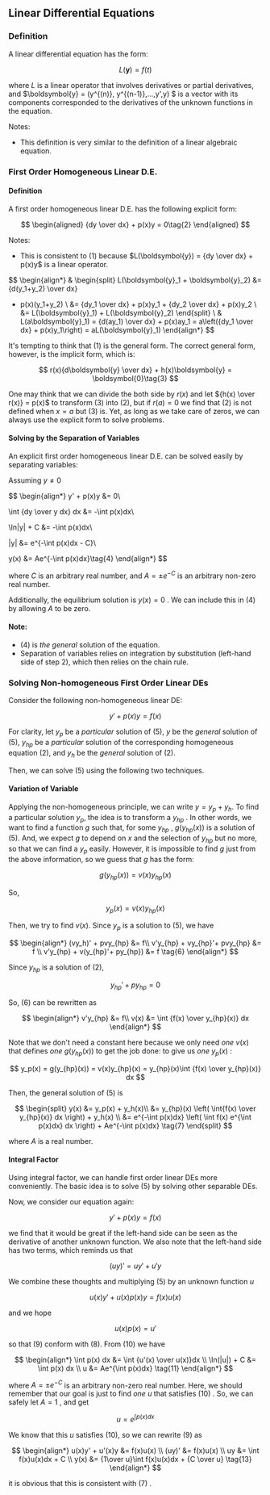 ## Linear Differential Equations

### Definition

A linear differential equation has the form:

$$
L(\boldsymbol{y}) = f(t)\tag{1}
$$

where $L$ is a linear operator that involves derivatives or partial derivatives, and  $\boldsymbol{y} = (y^{(n)}, y^{(n-1)},...,y',y) $ is a vector with its components corresponded to the derivatives of the unknown functions in the equation.

Notes: 

- This definition is very similar to the definition of a linear algebraic equation.

### First Order Homogeneous Linear D.E.

#### Definition

A first order homogeneous linear D.E. has the following explicit form:

$$
\begin{aligned}
{dy \over dx} + p(x)y = 0\tag{2}
\end{aligned}
$$

Notes:

- This is consistent to $(1)$ because $L(\boldsymbol{y}) = {dy \over dx} + p(x)y$ is a linear operator.

$$
\begin{align*}
&
\begin{split}
L(\boldsymbol{y}_1 + \boldsymbol{y}_2) &= {d(y_1+y_2) \over dx}
+ p(x)(y_1+y_2) \\
&= {dy_1 \over dx} + p(x)y_1 + {dy_2 \over dx} + p(x)y_2 \\
&= L(\boldsymbol{y}_1) + L(\boldsymbol{y}_2)
\end{split} \\
& L(a\boldsymbol{y}_1) = {d(ay_1) \over dx} + p(x)ay_1 = a\left({dy_1 
\over dx} + p(x)y_1\right) = aL(\boldsymbol{y}_1)
\end{align*}
$$

It's tempting to think that $(1)$ is the general form. The correct general form, however, is the implicit form, which is:

$$
r(x){d\boldsymbol{y} \over dx} + h(x)\boldsymbol{y} = \boldsymbol{0}\tag{3}
$$

One may think that we can divide the both side by $r(x)$ and let ${h(x) \over r(x)} = p(x)$ to transform $(3)$ into $(2)$, but if $r(a) = 0$ we find that $(2)$ is not defined when $x=a$ but $(3)$ is. Yet, as long as we take care of zeros, we can always use the explicit form to solve problems.

#### Solving by the Separation of Variables

An explicit first order homogeneous linear D.E. can be solved easily by separating variables:

Assuming $y \ne 0$

$$
\begin{align*}
y' + p(x)y &= 0\\

\int {dy \over y dx} dx &= -\int p(x)dx\\

\ln|y| + C &= -\int p(x)dx\\

|y| &= e^{-\int p(x)dx - C}\\

y(x) &= Ae^{-\int p(x)dx}\tag{4}
\end{align*}
$$

where $C$ is an arbitrary real number, and $A = \pm e^{-C}$ is an arbitrary non-zero real number.

Additionally, the equilibrium solution is $y(x) = 0$ . We can include this in $(4)$ by allowing $A$ to be zero.

#### Note:

- $(4)$ is *the general* solution of the equation.
- Separation of variables relies on integration by substitution (left-hand side of step 2), which then relies on the chain rule.

### Solving Non-homogeneous First Order Linear DEs

Consider the following non-homogeneous linear DE:

$$
y' + p(x)y = f(x) \tag{5}
$$

For clarity, let $y_p$ be a *particular* solution of $(5)$, $y$ be the *general* solution of $(5)$, $y_{hp}$ be a *particular* solution of the corresponding homogeneous equation $(2)$, and  $y_h$ be the *general* solution of $(2)$.

Then, we can solve (5) using the following two techniques.

#### Variation of Variable

Applying the non-homogeneous principle, we can write $y = y_p + y_h$. To find a particular solution $y_p$, the idea is to transform a $y_{hp}$ . In other words, we want to find a function $g$ such that, for some $y_{hp}$ , $g(y_{hp}(x))$ is a solution of $(5)$. And, we expect $g$ to depend on $x$ and the selection of $y_{hp}$ but no more, so that we can find a $y_p$ easily. However, it is impossible to find $g$ just from the above information, so we guess that $g$ has the form:

$$
g(y_{hp}(x)) = v(x)y_{hp}(x)
$$

So, 

$$
y_p(x) =  v(x)y_{hp}(x)
$$

Then, we try to find $v(x)$. Since $y_p$ is a solution to $(5)$, we have

$$
\begin{align*}
(vy_h)' + pvy_{hp} &= f\\
v'y_{hp} + vy_{hp}'+ pvy_{hp} &= f \\
v'y_{hp} + v(y_{hp}'+ py_{hp}) &= f \tag{6}
\end{align*}
$$

Since $y_{hp}$ is a solution of $(2)$,

$$
y_{hp}'+ py_{hp} = 0
$$

So, $(6)$ can be rewritten as

$$
\begin{align*}
v'y_{hp} &= f\\
v(x) &= \int {f(x) \over y_{hp}(x)} dx
\end{align*}
$$

Note that we don't need a constant here because we only need *one* $v(x)$ that defines *one* $g(y_{hp}(x))$ to get the job done: to give us *one* $y_p(x)$ :

$$
y_p(x) = g(y_{hp}(x)) = v(x)y_{hp}(x) = 
y_{hp}(x)\int {f(x) \over y_{hp}(x)} dx
$$

Then, the general solution of $(5)$ is

$$
\begin{split}
y(x) &= y_p(x) + y_h(x)\\
&= y_{hp}(x) \left( \int{f(x) \over y_{hp}(x)} dx \right) + y_h(x) \\
&= e^{-\int p(x)dx} \left( \int f(x) e^{\int p(x)dx} dx \right) +
Ae^{-\int p(x)dx} \tag{7}
\end{split}
$$

where $A$ is a real number.

#### Integral Factor

Using integral factor, we can handle first order linear DEs more conveniently. The basic idea is to solve $(5)$ by solving other separable DEs.

Now, we consider our equation again:

$$
y' + p(x)y = f(x) \tag{5}
$$

we find that it would be great if the left-hand side can be seen as the derivative of another unknown function. We also note that the left-hand side has two terms, which reminds us that 

$$
(uy)' = uy' + u'y \tag{8}
$$

We combine these thoughts and multiplying $(5)$ by an unknown function $u$

$$
u(x)y' + u(x)p(x)y = f(x)u(x) \tag{9}
$$

and we hope

$$
u(x)p(x) = u' \tag{10}
$$

so that $(9)$ conform with $(8)$. From $(10)$ we have

$$
\begin{align*}
\int p(x) dx &= \int {u'(x) \over u(x)}dx \\
\ln(|u|) + C &= \int p(x) dx \\
u &= Ae^{\int p(x)dx} \tag{11}
\end{align*}
$$

where $A = \pm e^{-C}$ is an arbitrary non-zero real number. Here, we should remember that our goal is just to find *one* $u$ that satisfies $(10)$ . So, we can safely let $A = 1$ , and get

$$
u = e^{\int p(x)dx} \tag{12}
$$

We know that this $u$ satisfies $(10)$, so we can rewrite $(9)$ as 

$$
\begin{align*}
u(x)y' + u'(x)y &= f(x)u(x) \\
(uy)' &= f(x)u(x) \\
uy &= \int f(x)u(x)dx + C \\
y(x) &= {1\over u}\int f(x)u(x)dx + {C \over u} \tag{13}
\end{align*}
$$

it is obvious that this is consistent with $(7)$ .
